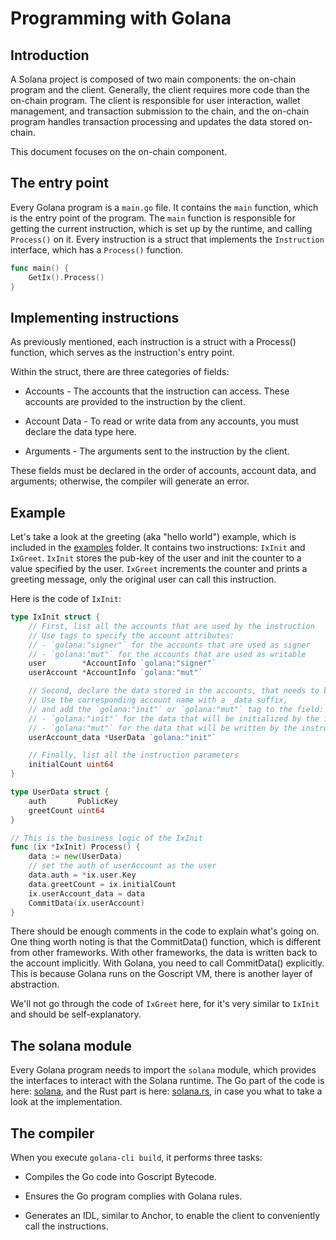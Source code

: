 # Programming with Golana

## Introduction

A Solana project is composed of two main components: the on-chain program and the client. Generally, the client requires more code than the on-chain program. The client is responsible for user interaction, wallet management, and transaction submission to the chain, and the on-chain program handles transaction processing and updates the data stored on-chain.

This document focuses on the on-chain component.

## The entry point

Every Golana program is a `main.go` file. It contains the `main` function, which is the entry point of the program. The `main` function is responsible for getting the current instruction, which is set up by the runtime, and calling `Process()` on it. Every instruction is a struct that implements the `Instruction` interface, which has a `Process()` function.

```go
func main() {
    GetIx().Process()
}
```

## Implementing instructions

As previously mentioned, each instruction is a struct with a Process() function, which serves as the instruction's entry point.

Within the struct, there are three categories of fields:

- Accounts - The accounts that the instruction can access. These accounts are provided to the instruction by the client.

- Account Data - To read or write data from any accounts, you must declare the data type here.

- Arguments - The arguments sent to the instruction by the client.

These fields must be declared in the order of accounts, account data, and arguments; otherwise, the compiler will generate an error.

## Example

Let's take a look at the greeting (aka "hello world") example, which is included in the [examples](https://github.com/oxfeeefeee/golana/tree/main/examples) folder. It contains two instructions: `IxInit` and `IxGreet`. `IxInit` stores the pub-key of the user and init the counter to a value specified by the user. `IxGreet` increments the counter and prints a greeting message, only the original user can call this instruction.

Here is the code of `IxInit`:

```go
type IxInit struct {
    // First, list all the accounts that are used by the instruction
    // Use tags to specify the account attributes:
    // - `golana:"signer"` for the accounts that are used as signer
    // - `golana:"mut"` for the accounts that are used as writable
    user        *AccountInfo `golana:"signer"`
    userAccount *AccountInfo `golana:"mut"`

    // Second, declare the data stored in the accounts, that needs to be read or written by the instruction
    // Use the corresponding account name with a _data suffix,
    // and add the `golana:"init"` or `golana:"mut"` tag to the field:
    // - `golana:"init"` for the data that will be initialized by the instruction
    // - `golana:"mut"` for the data that will be written by the instruction
    userAccount_data *UserData `golana:"init"`

    // Finally, list all the instruction parameters
    initialCount uint64
}

type UserData struct {
    auth       PublicKey
    greetCount uint64
}

// This is the business logic of the IxInit
func (ix *IxInit) Process() {
    data := new(UserData)
    // set the auth of userAccount as the user
    data.auth = *ix.user.Key
    data.greetCount = ix.initialCount
    ix.userAccount_data = data
    CommitData(ix.userAccount)
}
```

There should be enough comments in the code to explain what's going on. One thing worth noting is that the CommitData() function, which is different from other frameworks. With other frameworks, the data is written back to the account implicitly. With Golana, you need to call CommitData() explicitly. This is because Golana runs on the Goscript VM, there is another layer of abstraction.

We'll not go through the code of `IxGreet` here, for it's very similar to `IxInit` and should be self-explanatory.

## The solana module

Every Golana program needs to import the `solana` module, which provides the interfaces to interact with the Solana runtime. The Go part of the code is here: [solana](https://github.com/oxfeeefeee/golana/tree/main/go/solana), and the Rust part is here: [solana.rs](https://github.com/oxfeeefeee/golana/blob/main/loader/programs/loader/src/ffi/solana.rs), in case you what to take a look at the implementation.

## The compiler

When you execute `golana-cli build`, it performs three tasks:

- Compiles the Go code into Goscript Bytecode.

- Ensures the Go program complies with Golana rules.

- Generates an IDL, similar to Anchor, to enable the client to conveniently call the instructions.
